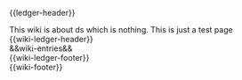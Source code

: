 {{ledger-header}}
<br>

This wiki is about ds which is nothing. This is just a test page
<br>
{{wiki-ledger-header}}
<br>
&&wiki-entries&&
<br>
{{wiki-ledger-footer}}
<br>
{{wiki-footer}}

